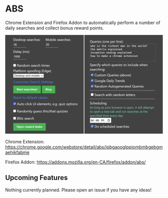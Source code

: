 # ABS
Chrome Extension and Firefox Addon to automatically perform a number of daily searches and collect bonus reward points.

![](/screenshots/popup.png)

Chrome Extension: https://chrome.google.com/webstore/detail/abs/ipbgaooglppjombmbgebgmaehjkfabme

Firefox Addon: https://addons.mozilla.org/en-CA/firefox/addon/abs/


## Upcoming Features

Nothing currently planned. Please open an issue if you have any ideas!
